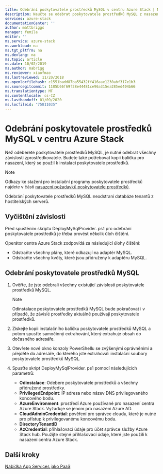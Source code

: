 ```yaml
---
title: Odebrání poskytovatele prostředků MySQL v centru Azure Stack | Microsoft Docs
description: Naučte se odebrat poskytovatele prostředků MySQL z nasazení centra Azure Stack.
services: azure-stack
documentationCenter: ''
author: mattbriggs
manager: femila
editor: ''
ms.service: azure-stack
ms.workload: na
ms.tgt_pltfrm: na
ms.devlang: na
ms.topic: article
ms.date: 10/02/2019
ms.author: mabrigg
ms.reviewer: xiaofmao
ms.lastreviewed: 11/20/2018
ms.openlocfilehash: c1551badd87ba55432ff416aae1230abf317e1b3
ms.sourcegitcommit: 1185b66f69f28e44481ce96a315ea285ed404b66
ms.translationtype: MT
ms.contentlocale: cs-CZ
ms.lasthandoff: 01/09/2020
ms.locfileid: "75811035"
---
```

# <a name="remove-the-mysql-resource-provider-in-azure-stack-hub"></a>Odebrání poskytovatele prostředků MySQL v centru Azure Stack

Než odeberete poskytovatele prostředků MySQL, je nutné odebrat všechny závislosti zprostředkovatele. Budete také potřebovat kopii balíčku pro nasazení, který se použil k instalaci poskytovatele prostředků.

> [!NOTE]
> Odkazy ke stažení pro instalační programy poskytovatele prostředků najdete v části [nasazení požadavků poskytovatele prostředků](./azure-stack-mysql-resource-provider-deploy.md#prerequisites).

Odebrání poskytovatele prostředků MySQL neodstraní databáze tenantů z hostitelských serverů.

## <a name="dependency-cleanup"></a>Vyčištění závislosti

Před spuštěním skriptu DeployMySqlProvider. ps1 pro odebrání poskytovatele prostředků je třeba provést několik úloh čištění.

Operátor centra Azure Stack zodpovídá za následující úlohy čištění:

* Odstraňte všechny plány, které odkazují na adaptér MySQL.
* Odstraňte všechny kvóty, které jsou přidruženy k adaptéru MySQL.

## <a name="to-remove-the-mysql-resource-provider"></a>Odebrání poskytovatele prostředků MySQL

1. Ověřte, že jste odebrali všechny existující závislosti poskytovatele prostředků MySQL.

   > [!NOTE]
   > Odinstalace poskytovatele prostředků MySQL bude pokračovat i v případě, že závislé prostředky aktuálně používají poskytovatele prostředků.
  
2. Získejte kopii instalačního balíčku poskytovatele prostředků MySQL a potom spusťte samočinný extrahování, který extrahuje obsah do dočasného adresáře.
3. Otevřete nové okno konzoly PowerShellu se zvýšenými oprávněními a přejděte do adresáře, do kterého jste extrahovali instalační soubory poskytovatele prostředků MySQL.
4. Spusťte skript DeployMySqlProvider. ps1 pomocí následujících parametrů:
    - **Odinstalace**: Odebere poskytovatele prostředků a všechny přidružené prostředky.
    - **PrivilegedEndpoint**: IP adresa nebo název DNS privilegovaného koncového bodu.
    - **AzureEnvironment**: prostředí Azure používané pro nasazení centra Azure Stack. Vyžaduje se jenom pro nasazení Azure AD.
    - **CloudAdminCredential**: pověření pro správce cloudu, které je nutné pro přístup k privilegovanému koncovému bodu.
    - **DirectoryTenantID**
    - **AzCredential**: přihlašovací údaje pro účet správce služby Azure Stack hub. Použijte stejné přihlašovací údaje, které jste použili k nasazení centra Azure Stack.

## <a name="next-steps"></a>Další kroky

[Nabídka App Services jako PaaS](azure-stack-app-service-overview.md)

